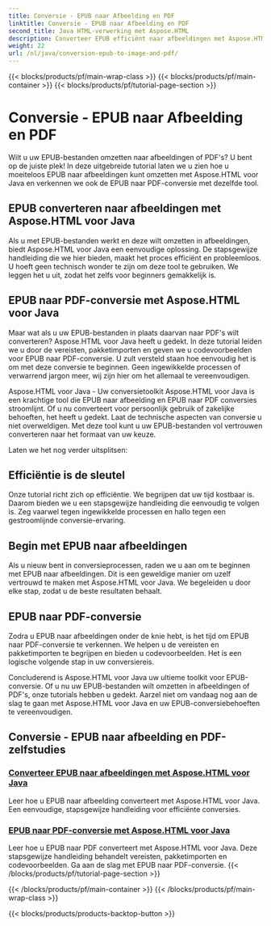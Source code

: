 ```yaml
---
title: Conversie - EPUB naar Afbeelding en PDF
linktitle: Conversie - EPUB naar Afbeelding en PDF
second_title: Java HTML-verwerking met Aspose.HTML
description: Converteer EPUB efficiënt naar afbeeldingen met Aspose.HTML voor Java. Deze stapsgewijze handleiding vereenvoudigt het proces. Leer ook EPUB naar PDF converteren.
weight: 22
url: /nl/java/conversion-epub-to-image-and-pdf/
---
```


{{< blocks/products/pf/main-wrap-class >}}
{{< blocks/products/pf/main-container >}}
{{< blocks/products/pf/tutorial-page-section >}}

# Conversie - EPUB naar Afbeelding en PDF

Wilt u uw EPUB-bestanden omzetten naar afbeeldingen of PDF's? U bent op de juiste plek! In deze uitgebreide tutorial laten we u zien hoe u moeiteloos EPUB naar afbeeldingen kunt omzetten met Aspose.HTML voor Java en verkennen we ook de EPUB naar PDF-conversie met dezelfde tool. 

## EPUB converteren naar afbeeldingen met Aspose.HTML voor Java
Als u met EPUB-bestanden werkt en deze wilt omzetten in afbeeldingen, biedt Aspose.HTML voor Java een eenvoudige oplossing. De stapsgewijze handleiding die we hier bieden, maakt het proces efficiënt en probleemloos. U hoeft geen technisch wonder te zijn om deze tool te gebruiken. We leggen het u uit, zodat het zelfs voor beginners gemakkelijk is.

## EPUB naar PDF-conversie met Aspose.HTML voor Java
Maar wat als u uw EPUB-bestanden in plaats daarvan naar PDF's wilt converteren? Aspose.HTML voor Java heeft u gedekt. In deze tutorial leiden we u door de vereisten, pakketimporten en geven we u codevoorbeelden voor EPUB naar PDF-conversie. U zult versteld staan hoe eenvoudig het is om met deze conversie te beginnen. Geen ingewikkelde processen of verwarrend jargon meer, wij zijn hier om het allemaal te vereenvoudigen.

Aspose.HTML voor Java - Uw conversietoolkit
Aspose.HTML voor Java is een krachtige tool die EPUB naar afbeelding en EPUB naar PDF conversies stroomlijnt. Of u nu converteert voor persoonlijk gebruik of zakelijke behoeften, het heeft u gedekt. Laat de technische aspecten van conversie u niet overweldigen. Met deze tool kunt u uw EPUB-bestanden vol vertrouwen converteren naar het formaat van uw keuze. 

Laten we het nog verder uitsplitsen:

## Efficiëntie is de sleutel
Onze tutorial richt zich op efficiëntie. We begrijpen dat uw tijd kostbaar is. Daarom bieden we u een stapsgewijze handleiding die eenvoudig te volgen is. Zeg vaarwel tegen ingewikkelde processen en hallo tegen een gestroomlijnde conversie-ervaring.

## Begin met EPUB naar afbeeldingen
Als u nieuw bent in conversieprocessen, raden we u aan om te beginnen met EPUB naar afbeeldingen. Dit is een geweldige manier om uzelf vertrouwd te maken met Aspose.HTML voor Java. We begeleiden u door elke stap, zodat u de beste resultaten behaalt.

## EPUB naar PDF-conversie
Zodra u EPUB naar afbeeldingen onder de knie hebt, is het tijd om EPUB naar PDF-conversie te verkennen. We helpen u de vereisten en pakketimporten te begrijpen en bieden u codevoorbeelden. Het is een logische volgende stap in uw conversiereis.

Concluderend is Aspose.HTML voor Java uw ultieme toolkit voor EPUB-conversie. Of u nu uw EPUB-bestanden wilt omzetten in afbeeldingen of PDF's, onze tutorials hebben u gedekt. Aarzel niet om vandaag nog aan de slag te gaan met Aspose.HTML voor Java en uw EPUB-conversiebehoeften te vereenvoudigen.
## Conversie - EPUB naar afbeelding en PDF-zelfstudies
### [Converteer EPUB naar afbeeldingen met Aspose.HTML voor Java](./convert-epub-to-image/)
Leer hoe u EPUB naar afbeelding converteert met Aspose.HTML voor Java. Een eenvoudige, stapsgewijze handleiding voor efficiënte conversies.
### [EPUB naar PDF-conversie met Aspose.HTML voor Java](./convert-epub-to-pdf/)
Leer hoe u EPUB naar PDF converteert met Aspose.HTML voor Java. Deze stapsgewijze handleiding behandelt vereisten, pakketimporten en codevoorbeelden. Ga aan de slag met EPUB naar PDF-conversie.
{{< /blocks/products/pf/tutorial-page-section >}}

{{< /blocks/products/pf/main-container >}}
{{< /blocks/products/pf/main-wrap-class >}}

{{< blocks/products/products-backtop-button >}}
